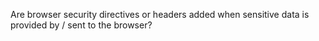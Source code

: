 Are browser security directives or headers added when sensitive data is provided by / sent to the browser? 